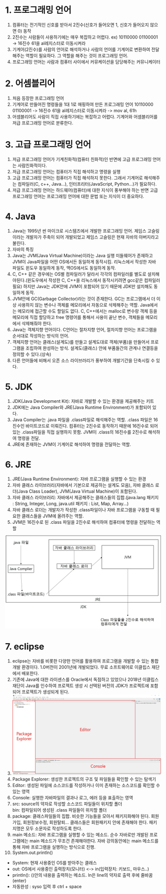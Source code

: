# 1. 프로그래밍 언어
1. 컴퓨터는 전기적인 신호를 받아서 2진수(신호가 들어오면 1, 신호가 들어오지 않으면 0) 동작
2. 2진수는 사람들이 사용하기에는 매우 복잡하고 어렵다. ex) 10110000 01100001 -> 16진수 61을 al레지스터로 이동시켜라
3. 기계어(2진수)를 사람의 언어로 해석하거나 사람의 언어를 기계어로 변환하여 전달해주는 역할이 필요하다. 그 역할을 해주는 것이 프로그래밍 언어.
4. 프로그래밍 언어는 사람과 컴퓨터 사이에서 커뮤케이션을 담당해주는 커뮤니케이터

# 2. 어셈블리어
1. 처음 등장한 프로그래밍 언어
2. 기계어로 만들어진 명령들을 1대 1로 매핑하여 만든 프로그래밍 언어
10110000 01100001 -> 16진수 61을 al레지스터로 이동시켜라 -> mov al, 61h
3. 어셈블리어도 사람이 직접 사용하기에는 복잡하고 어렵다. 기계어와 어셈블리어를 저급 프로그래밍 언어로 분류한다.

# 3. 고급 프로그래밍 언어
1. 저급 프로그래밍 언어가 기계친화적(컴퓨터 친화적)인 반면에 고급 프로그래밍 언어는 사람친화적이다.
2. 저급 프로그래밍 언어는 컴퓨터가 직접 해석하고 명령을 실행
3. 고급 프로그래밍 언어는 컴퓨터가 직접 해석하지 못한다. 그래서 기계어로 해석해주는 컴파일러(C, c++, Java...), 인터프리터(JavaScript, Python...)가 필요하다.
4. 저급 프로그래밍 언어는 하드웨어(컴퓨터)에 대한 지식이 풍부해야 하는 반면 고급 프로그래밍 언어는 프로그래밍 언어에 대한 문법 또는 지식이 더 중요하다.

# 4. Java
1. Java는 1995년 썬 마이크로 시스템즈에서 개발한 프로그래밍 언어. 제임스 고슬링이라는 개발자가 주축이 되어 개발되었고 제임스 고슬링은 현재 자바의 아버지라고 불린다.
2. 자바의 특징
1. Java는 JVM(Java Virtual Machine)이라는 Java 실행 미들웨어가 존재하고 JVM이 Java파일을 어떤 OS에서든 동일하게 동작시킴. 리눅스에서 작성한 자바 파일도 윈도우 동일하게 동작, 맥OS에서도 동일하게 동작.
2. C, C++ 같은 경우에는 OS별 컴파일러가 달라서 각각의 컴파일러를 별도로 설치해야된다.(윈도우에서 작성한 C, C++을 리눅스에서 동작시키려면 gcc같은 컴파일러 필요) 하지만 Java는 JDK안에 JVM이 포함되어 있기 때문에 JDK만 설치해도 동일하게 동작.
3. JVM안에 GC(Garbage Collector)라는 것이 존재한다. GC는 프로그램에서 더 이상 사용하지 않는 변수나 객체를 메모리에서 자동으로 삭제해주는 역할. Java에서는 메모리에 접근할 수도 할일도 없다. C, C++에서는 malloc로 변수랑 객체 등을 메모리에 직접 할당하고 free 명령어를 통해서 사용이 끝난 변수, 객체들을 메모리에서 삭제해줘야 한다.
4. Java는 객체지향 언어이다. C언어는 절차지향 언어, 절차지향 언어는 프로그램을 순서대로 작성하는 방식의 언어.
5. 객체지향 언어는 클래스(설계도)를 만들고 설계도대로 객체(부품)을 만들어서 프로그램을 조립하여 완성하는 방식. 설계도(클래스) 안에 부품들간의 관계나 연결등을 정의할 수 있다.(상속)
6. 다른 언어들에 비해서 오픈 소스 라이브러리가 풍부하여 개발기간을 단축시킬 수 있다.

# 5. JDK
1. JDK(Java Development Kit): 자바로 개발할 수 있는 환경을 제공해주는 키트
2. JDK에는 Java Compiler와 JRE(Java Runtime Environment)가 포함되어 있다.
3. Java Compiler는 .java 파일을 .class파일로 해석해주는 역할. .class 파일은 16진수인 바이트코드로 이뤄진다. 컴퓨터는 2진수로 동작하기 때문에 16진수로 되어있는 .class파일을 직접 실행하지 못함. JVM이 .class의 16진수를 2진수로 해석하여 명령을 전달.
4. JRE에 존재하는 JVM이 기계어로 해석하여 명령을 전달하는 역할.

# 6. JRE
1. JRE(Java Runtime Environment): 자바 프로그램을 실행할 수 있는 환경
2. 자바 클래스 라이브러리(자바에서 기본으로 제공하는 설계도 모음), 자바 클래스 로더(Java Class Loader), JVM(Java Virtual Machine)이 포함된다.
3. 자바 클래스 라이브러리: 자바에서 제공해주는 클래스들의 집합.(java.lang 패키지 : String, Integer, Long, java.util 패키지 : List, Map, Array...) 
4. 자바 클래스 로더는 개발자가 작성한 .class파일이나 자바 프로그램을 구동할 때 필요한 클래스들을 JVM에 올려주는 역할.
5. JVM은 16진수로 된 .class 파일을 2진수로 해석하여 컴퓨터에 명령을 전달하는 역할
<img src="images/JDK 구동 방식.jpg">

# 7. eclipse
1. eclipse는 자바를 비롯한 다양한 언어를 활용하여 프로그램을 개발할 수 있는 통합 개발 환경이다. 1.0버전이 2001년에 개발되었다. 무료 소프트웨어로 이클립스 재단에서 배포한다.
2. 기존에 Java에 대한 라이센스를 Oracle에서 독점하고 있었으나 2018년 이클립스 재단이 Java를 인수하여 프로젝트 생성 시 선택된 버전의 JDK가 프로젝트에 포함되어 프로젝트가 생성되게 된다.
3. <img src="images/eclipse 구조.jpg">  
4. Package Explorer: 생성한 프로젝트의 구조 및 파일들을 확인할 수 있는 탐색기
5. Editor: 생성된 파일에 소스코드를 작성하거나 이미 존재하는 소스코드를 확인할 수 있는 영역
6. Console: 실행한 자바파일의 결과나 로그, 에러 등을 표출하는 영역
7. src: source의 약자로 작성할 소스코드 파일들이 위치할 폴더  
bin: 컴파일되어 생성된 .class 파일들이 위치할 폴더
8. package: 클래스파일들의 집합.
비슷한 기능들을 모아서 패키지화해야 된다. 회원가입, 회원정보수정, 회원탈퇴... 클래스들은 회원패키지 안에 존재해야 한다. 패키지명은 모두 소문자로 작성하도록 한다.
9. main 메소드: 자바 프로그램을 실행할 수 있는 메소드. 순수 자바로만 개발된 프로그램에는 main 메소드가 무조건 존재해야한다. 자바 강의동안에는 main 메소드를 통해 자바 프로그램을 실행하는 방식으로 진행.
10. System.out.println()
- System: 현재 사용중인 OS를 받아주는 클래스
- out: OS에서 사용중인 출력장치(모니터) <-> in(입력장치: 키보드, 마우스..)
- println(): ()안의 내용을 출력하는 메소드. ln은 line의 약자로 출력 후에 줄바꿈(enter)
- 자동완성 : syso 입력 후 ctrl + space 